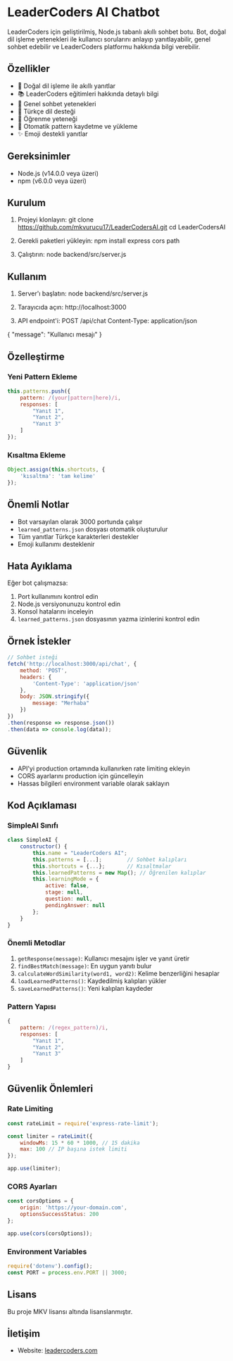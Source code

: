 # LeaderCoders AI Chatbot

LeaderCoders için geliştirilmiş, Node.js tabanlı akıllı sohbet botu. Bot, doğal dil işleme yetenekleri ile kullanıcı sorularını anlayıp yanıtlayabilir, genel sohbet edebilir ve LeaderCoders platformu hakkında bilgi verebilir.

## Özellikler

- 🤖 Doğal dil işleme ile akıllı yanıtlar
- 📚 LeaderCoders eğitimleri hakkında detaylı bilgi
- 💬 Genel sohbet yetenekleri
- 🎯 Türkçe dil desteği
- 🔄 Öğrenme yeteneği
- 📝 Otomatik pattern kaydetme ve yükleme
- ✨ Emoji destekli yanıtlar

## Gereksinimler

- Node.js (v14.0.0 veya üzeri)
- npm (v6.0.0 veya üzeri)

## Kurulum

1. Projeyi klonlayın:
git clone https://github.com/mkvurucu17/LeaderCodersAI.git
cd LeaderCodersAI

2. Gerekli paketleri yükleyin:
npm install express cors path

3. Çalıştırın:
node backend/src/server.js

## Kullanım

1. Server'ı başlatın:
node backend/src/server.js

2. Tarayıcıda açın:
http://localhost:3000

3. API endpoint'i:
POST /api/chat
Content-Type: application/json

{
    "message": "Kullanıcı mesajı"
}

## Özelleştirme

### Yeni Pattern Ekleme

```javascript
this.patterns.push({
    pattern: /(your|pattern|here)/i,
    responses: [
        "Yanıt 1",
        "Yanıt 2",
        "Yanıt 3"
    ]
});
```

### Kısaltma Ekleme

```javascript
Object.assign(this.shortcuts, {
    'kısaltma': 'tam kelime'
});
```

## Önemli Notlar

- Bot varsayılan olarak 3000 portunda çalışır
- `learned_patterns.json` dosyası otomatik oluşturulur
- Tüm yanıtlar Türkçe karakterleri destekler
- Emoji kullanımı desteklenir

## Hata Ayıklama

Eğer bot çalışmazsa:

1. Port kullanımını kontrol edin
2. Node.js versiyonunuzu kontrol edin
3. Konsol hatalarını inceleyin
4. `learned_patterns.json` dosyasının yazma izinlerini kontrol edin

## Örnek İstekler

```javascript
// Sohbet isteği
fetch('http://localhost:3000/api/chat', {
    method: 'POST',
    headers: {
        'Content-Type': 'application/json'
    },
    body: JSON.stringify({
        message: "Merhaba"
    })
})
.then(response => response.json())
.then(data => console.log(data));
```

## Güvenlik

- API'yi production ortamında kullanırken rate limiting ekleyin
- CORS ayarlarını production için güncelleyin
- Hassas bilgileri environment variable olarak saklayın

## Kod Açıklaması

### SimpleAI Sınıfı

```javascript
class SimpleAI {
    constructor() {
        this.name = "LeaderCoders AI";
        this.patterns = [...];        // Sohbet kalıpları
        this.shortcuts = {...};       // Kısaltmalar
        this.learnedPatterns = new Map(); // Öğrenilen kalıplar
        this.learningMode = {
            active: false,
            stage: null,
            question: null,
            pendingAnswer: null
        };
    }
}
```

### Önemli Metodlar

1. `getResponse(message)`: Kullanıcı mesajını işler ve yanıt üretir
2. `findBestMatch(message)`: En uygun yanıtı bulur
3. `calculateWordSimilarity(word1, word2)`: Kelime benzerliğini hesaplar
4. `loadLearnedPatterns()`: Kaydedilmiş kalıpları yükler
5. `saveLearnedPatterns()`: Yeni kalıpları kaydeder

### Pattern Yapısı

```javascript
{
    pattern: /(regex_pattern)/i,
    responses: [
        "Yanıt 1",
        "Yanıt 2",
        "Yanıt 3"
    ]
}
```

## Güvenlik Önlemleri

### Rate Limiting

```javascript
const rateLimit = require('express-rate-limit');

const limiter = rateLimit({
    windowMs: 15 * 60 * 1000, // 15 dakika
    max: 100 // IP başına istek limiti
});

app.use(limiter);
```

### CORS Ayarları

```javascript
const corsOptions = {
    origin: 'https://your-domain.com',
    optionsSuccessStatus: 200
};

app.use(cors(corsOptions));
```

### Environment Variables

```javascript
require('dotenv').config();
const PORT = process.env.PORT || 3000;
```

## Lisans

Bu proje MKV lisansı altında lisanslanmıştır.

## İletişim

- Website: [leadercoders.com](https://leadercoders.com)


